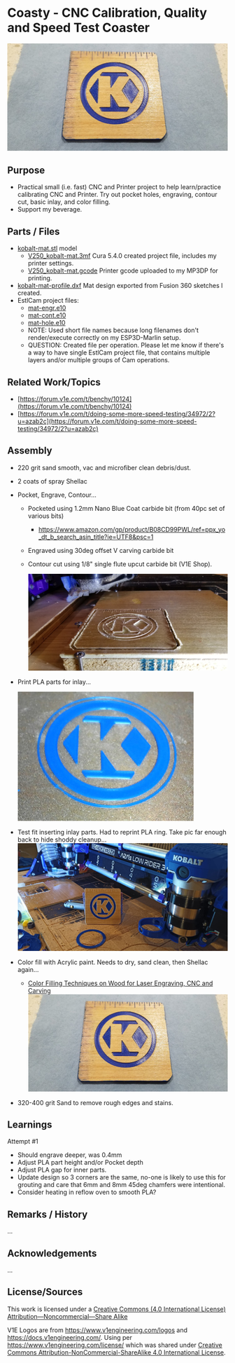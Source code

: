  # Coasty - CNC Calibration, Quality and Speed Test Coaster

![Alt text](img/coasty-color-fill.png)




## Purpose
- Practical small (i.e. fast) CNC and Printer project to help learn/practice calibrating CNC and Printer.  Try out pocket holes, engraving, contour cut, basic inlay, and color filling.
- Support my beverage.

## Parts / Files
- [kobalt-mat.stl](kobalt-mat.stl) model
  - [V250_kobalt-mat.3mf](V250_kobalt-mat.3mf) Cura 5.4.0 created project file, includes my printer settings.
  - [V250_kobalt-mat.gcode](V250_kobalt-mat.gcode) Printer gcode uploaded to my MP3DP for printing.
- [kobalt-mat-profile.dxf]([kobalt-mat-profile.dxf]) Mat design exported from Fusion 360 sketches I created.
- EstlCam project files:
  - [mat-engr.e10](mat-engr.e10)
  - [mat-cont.e10](mat-cont.e10) 
  - [mat-hole.e10](mat-hole.e10)
  - NOTE:  Used short file names because long filenames don't render/execute correctly on my ESP3D-Marlin setup.
  - QUESTION:  Created file per operation.  Please let me know if there's a way to have single EstlCam project file, that contains multiple layers and/or multiple groups of Cam operations.


## Related Work/Topics
- [https://forum.v1e.com/t/benchy/10124](https://forum.v1e.com/t/benchy/10124)
- [https://forum.v1e.com/t/doing-some-more-speed-testing/34972/2?u=azab2c](https://forum.v1e.com/t/doing-some-more-speed-testing/34972/2?u=azab2c)


## Assembly

- 220 grit sand smooth, vac and microfiber clean debris/dust.

- 2 coats of spray Shellac

- Pocket, Engrave, Contour…
  - Pocketed using 1.2mm Nano Blue Coat carbide bit (from 40pc set of various bits)
    - https://www.amazon.com/gp/product/B08CD99PWL/ref=ppx_yo_dt_b_search_asin_title?ie=UTF8&psc=1
  - Engraved using 30deg offset V carving carbide bit
  - Contour cut using 1/8" single flute upcut carbide bit (V1E Shop).

    ![Alt text](img/coasty-cut.png)

- Print PLA parts for inlay...

  ![Alt text](img/coasty-infill-parts.png)

- Test fit inserting inlay parts.  Had to reprint PLA ring. Take pic far enough back to hide shoddy cleanup…
![Alt text](img/coasty-pose.png)

- Color fill with Acrylic paint. Needs to dry, sand clean, then Shellac again…
  - [Color Filling Techniques on Wood for Laser Engraving, CNC and Carving](https://www.youtube.com/watch?v=9WNd82-K09E)
  ![Alt text](img/coasty-color-fill.png)

- 320-400 grit Sand to remove rough edges and stains.

## Learnings

Attempt #1
- Should engrave deeper, was 0.4mm
- Adjust PLA part height and/or Pocket depth
- Adjust PLA gap for inner parts.
- Update design so 3 corners are the same, no-one is likely to use this for grouting and care that 6mm and 8mm 45deg chamfers were intentional.
- Consider heating in reflow oven to smooth PLA?

## Remarks / History
...


## Acknowledgements
...

## License/Sources
This work is licensed under a [Creative Commons (4.0 International License)
Attribution—Noncommercial—Share Alike](http://creativecommons.org/licenses/by-nc-sa/4.0/)

V1E Logos are from https://www.v1engineering.com/logos and https://docs.v1engineering.com/.  Using per https://www.v1engineering.com/license/ which was shared under [Creative Commons Attribution-NonCommercial-ShareAlike 4.0 International License](https://creativecommons.org/licenses/by-nc-sa/4.0/).
